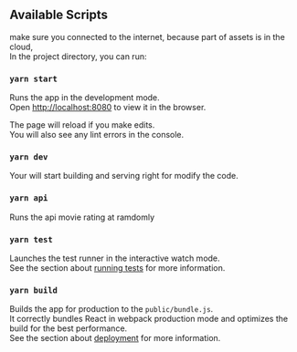 ## Available Scripts
make sure you connected to the internet, because part of assets is in the cloud,<br>
In the project directory, you can run:

### `yarn start` 
Runs the app in the development mode.<br>
Open [http://localhost:8080](http://localhost:8080) to view it in the browser.

The page will reload if you make edits.<br>
You will also see any lint errors in the console.

### `yarn dev`
Your will start building and serving right for modify the code.<br>

### `yarn api`
Runs the api movie rating at ramdomly 

### `yarn test`
Launches the test runner in the interactive watch mode.<br>
See the section about [running tests](https://facebook.github.io/create-react-app/docs/running-tests) for more information.

### `yarn build`
Builds the app for production to the `public/bundle.js`.<br>
It correctly bundles React in webpack production mode and optimizes the build for the best performance.<br>
See the section about [deployment](https://webpack.js.org/configuration/mode/) for more information.
